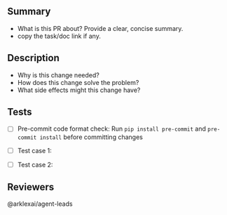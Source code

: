 ## Summary
<!-- What is this PR about? Provide a clear, concise summary -->
- What is this PR about? Provide a clear, concise summary.
- copy the task/doc link if any.


## Description
<!-- Provide detailed information about the changes -->
- Why is this change needed?
- How does this change solve the problem?
- What side effects might this change have?


## Tests
<!-- How did you verify these changes? -->
- [ ] Pre-commit code format check: Run `pip install pre-commit` and `pre-commit install` before committing changes <!-- enforce code formatter -->
- [ ] Test case 1: <!-- describe what you tested -->
- [ ] Test case 2: <!-- describe what you tested -->


## Reviewers
<!-- Mention the reviewers for this PR -->
@arklexai/agent-leads